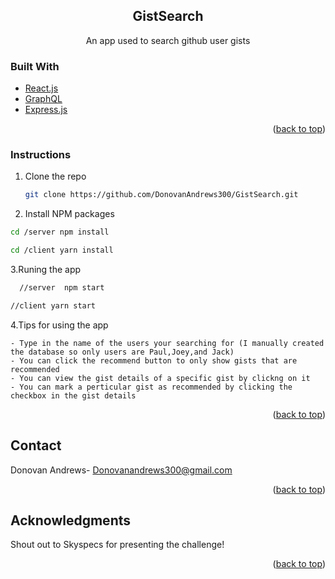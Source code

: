 <div id="top"></div>
<!--
*** Thanks for checking out the Best-README-Template. If you have a suggestion
*** that would make this better, please fork the repo and create a pull request
*** or simply open an issue with the tag "enhancement".
*** Don't forget to give the project a star!
*** Thanks again! Now go create something AMAZING! :D
-->



<!-- PROJECT SHIELDS -->
<!--
*** I'm using markdown "reference style" links for readability.
*** Reference links are enclosed in brackets [ ] instead of parentheses ( ).
*** See the bottom of this document for the declaration of the reference variables
*** for contributors-url, forks-url, etc. This is an optional, concise syntax you may use.
*** https://www.markdownguide.org/basic-syntax/#reference-style-links
-->

<h2 align="center">GistSearch</h3>
  <p align="center">
    An app used to search github user gists
    <br />

  </p>
</div>

### Built With

* [React.js](https://reactjs.org/)
* [GraphQL](https://graphql.org/)
* [Express.js](https://expressjs.com)

<p align="right">(<a href="#top">back to top</a>)</p>

<!-- GETTING STARTED -->
### Instructions

1. Clone the repo
   ```sh
   git clone https://github.com/DonovanAndrews300/GistSearch.git
   ```
2. Install NPM packages
  ```sh
  cd /server npm install
  ```
  ```sh
  cd /client yarn install
  ```
3.Runing the app
```sh
  //server  npm start
  ```
  ```sh
  //client yarn start
  ```
 4.Tips for using the app
 
    - Type in the name of the users your searching for (I manually created the database so only users are Paul,Joey,and Jack)
    - You can click the recommend button to only show gists that are recommended 
    - You can view the gist details of a specific gist by clickng on it
    - You can mark a perticular gist as recommended by clicking the checkbox in the gist details
    
<p align="right">(<a href="#top">back to top</a>)</p>



<!-- CONTACT -->
## Contact

Donovan Andrews- Donovanandrews300@gmail.com

<p align="right">(<a href="#top">back to top</a>)</p>



<!-- ACKNOWLEDGMENTS -->
## Acknowledgments
Shout out to Skyspecs for presenting the challenge!

<p align="right">(<a href="#top">back to top</a>)</p>


